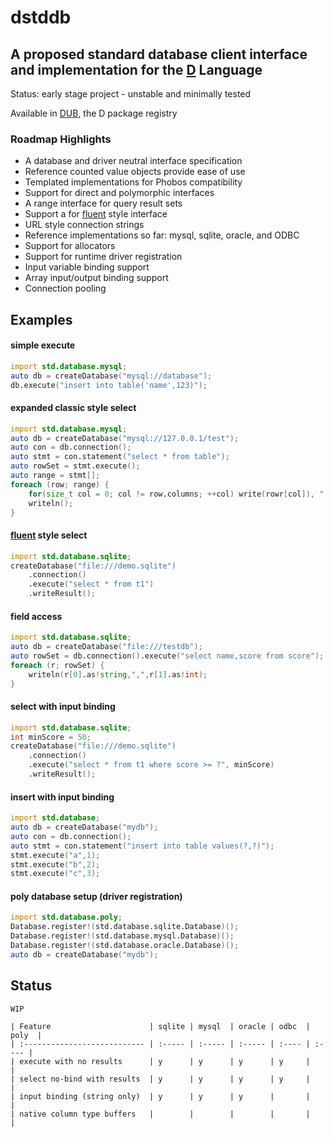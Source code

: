 # dstddb
## A proposed standard database client interface and implementation for the [D](http://dlang.org) Language

Status: early stage project - unstable and minimally tested

Available in [DUB](https://code.dlang.org/packages/dstddb), the D package registry

### Roadmap Highlights
- A database and driver neutral interface specification
- Reference counted value objects provide ease of use
- Templated implementations for Phobos compatibility 
- Support for direct and polymorphic interfaces
- A range interface for query result sets
- Support a for [fluent](http://en.wikipedia.org/wiki/Fluent_interface) style interface
- URL style connection strings
- Reference implementations so far: mysql, sqlite, oracle, and ODBC
- Support for allocators
- Support for runtime driver registration
- Input variable binding support
- Array input/output binding support
- Connection pooling

## Examples

#### simple execute
```D
import std.database.mysql;
auto db = createDatabase("mysql://database");
db.execute("insert into table('name',123)");
```

#### expanded classic style select
```D
import std.database.mysql;
auto db = createDatabase("mysql://127.0.0.1/test");
auto con = db.connection();
auto stmt = con.statement("select * from table");
auto rowSet = stmt.execute();
auto range = stmt[];
foreach (row; range) {
    for(size_t col = 0; col != row.columns; ++col) write(rowr[col]), " ");
    writeln();
}

```

#### [fluent](http://en.wikipedia.org/wiki/Fluent_interface) style select
```D
import std.database.sqlite;
createDatabase("file:///demo.sqlite")
    .connection()
    .execute("select * from t1")
    .writeResult();
```

#### field access
```D
import std.database.sqlite;
auto db = createDatabase("file:///testdb");
auto rowSet = db.connection().execute("select name,score from score");
foreach (r; rowSet) {
    writeln(r[0].as!string,",",r[1].as!int);
}

```

#### select with input binding
```D
import std.database.sqlite;
int minScore = 50;
createDatabase("file:///demo.sqlite")
    .connection()
    .execute("select * from t1 where score >= ?", minScore)
    .writeResult();
```

#### insert with input binding
```D
import std.database;
auto db = createDatabase("mydb");
auto con = db.connection();
auto stmt = con.statement("insert into table values(?,?)");
stmt.execute("a",1);
stmt.execute("b",2);
stmt.execute("c",3);
```

#### poly database setup (driver registration)
```D
import std.database.poly;
Database.register!(std.database.sqlite.Database)();
Database.register!(std.database.mysql.Database)();
Database.register!(std.database.oracle.Database)();
auto db = createDatabase("mydb");
```

## Status

    WIP

    | Feature                      | sqlite | mysql  | oracle | odbc  | poly  |
    | :--------------------------- | :----- | :----- | :----- | :---- | :---- |
    | execute with no results      | y      | y      | y      | y     |       |
    | select no-bind with results  | y      | y      | y      | y     |       |
    | input binding (string only)  | y      | y      | y      |       |       |
    | native column type buffers   |        |        |        |       |       |

